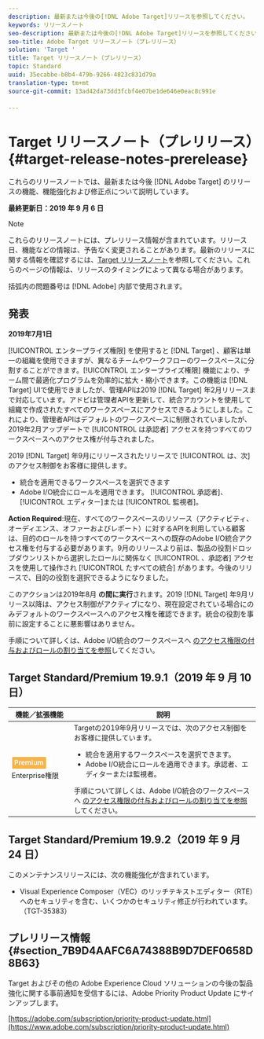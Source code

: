 ```yaml
---
description: 最新または今後の[!DNL Adobe Target]リリースを参照してください。
keywords: リリースノート
seo-description: 最新または今後の[!DNL Adobe Target]リリースを参照してください。
seo-title: Adobe Target リリースノート（プレリリース）
solution: 'Target '
title: Target リリースノート（プレリリース）
topic: Standard
uuid: 35ecabbe-b8b4-479b-9266-4823c831d79a
translation-type: tm+mt
source-git-commit: 13ad42da73dd3fcbf4e07be1de646e0eac8c991e

---
```



# Target リリースノート（プレリリース）{#target-release-notes-prerelease}

これらのリリースノートでは、最新または今後 [!DNL Adobe Target] のリリースの機能、機能強化および修正点について説明しています。

**最終更新日：2019 年 9 月 6 日**

>[!NOTE]
>
>これらのリリースノートには、プレリリース情報が含まれています。リリース日、機能などの情報は、予告なく変更されることがあります。最新のリリースに関する情報を確認するには、[Target リリースノート](release-notes.md)を参照してください。これらのページの情報は、リリースのタイミングによって異なる場合があります。
>
>括弧内の問題番号は [!DNL Adobe] 内部で使用されます。

## 発表

**2019年7月1日**

[!UICONTROL エンタープライズ権限] を使用すると [!DNL Target] 、顧客は単一の組織を使用できますが、異なるチームやワークフローのワークスペースに分割することができます。[!UICONTROL エンタープライズ権限] 機能により、チーム間で最適化プログラムを効率的に拡大・縮小できます。この機能は [!DNL Target] UIで使用できましたが、管理APIは2019 [!DNL Target] 年2月リリースまで対応しています。アドビは管理者APIを更新して、統合アカウントを使用して組織で作成されたすべてのワークスペースにアクセスできるようにしました。これにより、管理者APIはデフォルトのワークスペースに制限されていましたが、2019年2月アップデートで [!UICONTROL は承認者] アクセスを持つすべてのワークスペースへのアクセス権が付与されました。

2019 [!DNL Target] 年9月にリリースされたリリースで [!UICONTROL は、次] のアクセス制御をお客様に提供します。

* 統合を適用できるワークスペースを選択できます
* Adobe I/O統合にロールを適用できます。 [!UICONTROL 承認者]、 [!UICONTROL エディター]または [!UICONTROL 監視者]。

**Action Required**:現在、すべてのワークスペースのリソース（アクティビティ、オーディエンス、オファーおよびレポート）に対するAPIを利用している顧客は、目的のロールを持つすべてのワークスペースへの既存のAdobe I/O統合アクセス権を付与する必要があります。9月のリリースより前は、製品の役割ドロップダウンリストから選択したロールに関係なく [!UICONTROL 、承認者] アクセスを使用して操作され [!UICONTROL たすべての統合] があります。今後のリリースで、目的の役割を選択できるようになりました。

このアクションは2019年8月 **の間に実行**&#x200B;されます。2019 [!DNL Target] 年9月リリース以降は、アクセス制御がアクティブになり、現在設定されている場合にのみデフォルトのワークスペースへのアクセス権を確認できます。統合の役割を事前に設定することに悪影響はありません。

手順について詳しくは、Adobe I/O統合のワークスペースへ [のアクセス権限の付与およびロールの割り当てを参照](/help/administrating-target/c-user-management/property-channel/configure-adobe-io-integration.md)してください。

## Target Standard/Premium 19.9.1（2019 年 9 月 10 日）

| 機能／拡張機能 | 説明 |
| --- | --- |
| ![Premiumバッジ](/help/assets/premium.png) Enterprise権限 | Targetの2019年9月リリースでは、次のアクセス制御をお客様に提供しています。<UL><li>統合を適用するワークスペースを選択できます。</li><li>Adobe I/O統合にロールを適用できます。承認者、エディターまたは監視者。</li></ul>手順について詳しくは、Adobe I/O統合のワークスペースへ [のアクセス権限の付与およびロールの割り当てを参照](/help/administrating-target/c-user-management/property-channel/configure-adobe-io-integration.md)してください。 |

## Target Standard/Premium 19.9.2（2019 年 9 月 24 日）

このメンテナンスリリースには、次の機能強化が含まれています。

* Visual Experience Composer（VEC）のリッチテキストエディター（RTE）へのセキュリティを含む、いくつかのセキュリティ修正が行われています。（TGT-35383）

## プレリリース情報 {#section_7B9D4AAFC6A74388B9D7DEF0658D8B63}

Target およびその他の Adobe Experience Cloud ソリューションの今後の製品強化に関する事前通知を受信するには、Adobe Priority Product Update にサインアップします。

[https://adobe.com/subscription/priority-product-update.html](https://www.adobe.com/subscription/priority-product-update.html)
